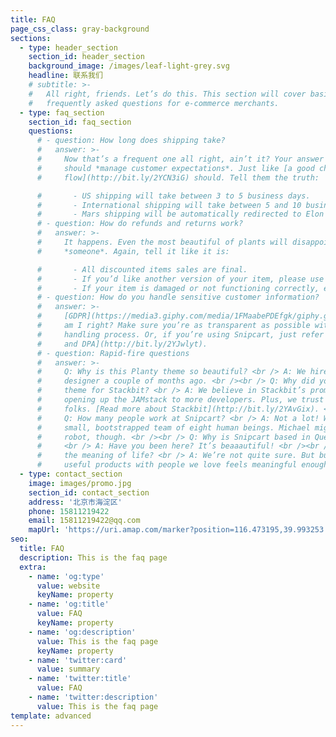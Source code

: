```yaml
---
title: FAQ
page_css_class: gray-background
sections:
  - type: header_section
    section_id: header_section
    background_image: /images/leaf-light-grey.svg
    headline: 联系我们
    # subtitle: >-
    #   All right, friends. Let’s do this. This section will cover basic,
    #   frequently asked questions for e-commerce merchants.
  - type: faq_section
    section_id: faq_section
    questions:
      # - question: How long does shipping take?
      #   answer: >-
      #     Now that’s a frequent one all right, ain’t it? Your answer to this
      #     should *manage customer expectations*. Just like [a good checkout
      #     flow](http://bit.ly/2YCN3iG) should. Tell them the truth:

      #       - US shipping will take between 3 to 5 business days.
      #       - International shipping will take between 5 and 10 business days.
      #       - Mars shipping will be automatically redirected to Elon Musk’s Twitter account.
      # - question: How do refunds and returns work?
      #   answer: >-
      #     It happens. Even the most beautiful of plants will disappoint
      #     *someone*. Again, tell it like it is:

      #       - All discounted items sales are final.
      #       - If you’d like another version of your item, please use the return label. Instructions are printed on its back.
      #       - If your item is damaged or not functioning correctly, email us at info@planty.com, and we’ll refund you + send you a new one ASAP!
      # - question: How do you handle sensitive customer information?
      #   answer: >-
      #     [GDPR](https://media3.giphy.com/media/1FMaabePDEfgk/giphy.gif?cid=790b76115d1fc3ed7656643632f4131f&rid=giphy.gif),
      #     am I right? Make sure you’re as transparent as possible with your data
      #     handling process. Or, if you’re using Snipcart, just refer to [our ToS
      #     and DPA](http://bit.ly/2YJwlyt).
      # - question: Rapid-fire questions
      #   answer: >-
      #     Q: Why is this Planty theme so beautiful? <br /> A: We hired our first
      #     designer a couple of months ago. <br /><br /> Q: Why did you build a
      #     theme for Stackbit? <br /> A: We believe in Stackbit’s promise of
      #     opening up the JAMstack to more developers. Plus, we trust these
      #     folks. [Read more about Stackbit](http://bit.ly/2YAvGix). <br /><br />
      #     Q: How many people work at Snipcart? <br /> A: Not a lot! We’re a
      #     small, bootstrapped team of eight human beings. Michael might be a
      #     robot, though. <br /><br /> Q: Why is Snipcart based in Québec City?
      #     <br /> A: Have you been here? It’s beaaautiful! <br /><br /> Q: What’s
      #     the meaning of life? <br /> A: We’re not quite sure. But building
      #     useful products with people we love feels meaningful enough.
  - type: contact_section
    image: images/promo.jpg
    section_id: contact_section
    address: '北京市海淀区'
    phone: 15811219422
    email: 15811219422@qq.com
    mapUrl: 'https://uri.amap.com/marker?position=116.473195,39.993253'
seo:
  title: FAQ
  description: This is the faq page
  extra:
    - name: 'og:type'
      value: website
      keyName: property
    - name: 'og:title'
      value: FAQ
      keyName: property
    - name: 'og:description'
      value: This is the faq page
      keyName: property
    - name: 'twitter:card'
      value: summary
    - name: 'twitter:title'
      value: FAQ
    - name: 'twitter:description'
      value: This is the faq page
template: advanced
---
```

